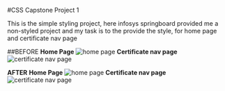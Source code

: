 #CSS Capstone Project 1

This is the simple styling project, here infosys springboard provided me a non-styled project and my task is to the provide the style, for home page and certificate nav page

##BEFORE
**Home Page**
![home page](./Demo-images-of-project/oldHomePage.png)
**Certificate nav page**
![certificate nav page](./Demo-images-of-project/oldCertificatePage.png)

**AFTER**
**Home Page**
![home page](./Demo-images-of-project/newHomePage.png)
**Certificate nav page**
![certificate nav page](./Demo-images-of-project/newCertificatePage.png)